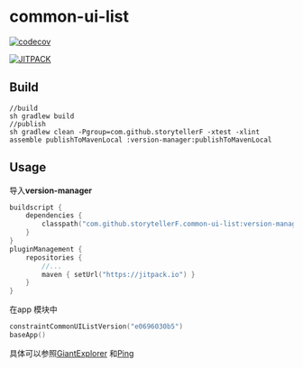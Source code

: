 # common-ui-list

[![codecov](https://codecov.io/gh/storytellerF/common-ui-list/graph/badge.svg?token=5IK0PP6G9G)](https://codecov.io/gh/storytellerF/common-ui-list)

[![JITPACK](https://jitpack.io/v/storytellerF/common-ui-list.svg)](https://jitpack.io/#storytellerF/common-ui-list)

## Build

```shell
//build
sh gradlew build
//publish
sh gradlew clean -Pgroup=com.github.storytellerF -xtest -xlint assemble publishToMavenLocal :version-manager:publishToMavenLocal
```

## Usage

导入**version-manager**

```kts
buildscript {
    dependencies {
        classpath("com.github.storytellerF.common-ui-list:version-manager:$latestVersion")
    }
}
pluginManagement {
    repositories {
        //...
        maven { setUrl("https://jitpack.io") }
    }
}
```

在app 模块中

```kts
constraintCommonUIListVersion("e0696030b5")
baseApp()
```

具体可以参照[GiantExplorer](https://github.com/storytellerF/GiantExplorer) 和[Ping](https://github.com/storytellerF/Ping)
